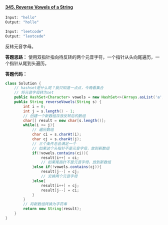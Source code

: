 #### [345. Reverse Vowels of a String](https://leetcode-cn.com/problems/reverse-vowels-of-a-string/)

```java
Input: "hello"
Output: "holle"
    
Input: "leetcode"
Output: "leotcede"
```

反转元音字母。

**答题思路：** 使用双指针指向待反转的两个元音字符，一个指针从头向尾遍历，一个指针从尾到头遍历。



**答题代码：**

```java
class Solution {
    // hashset是什么呢？我只知道一点点，今晚看集合
    // 将元音字母转为set
    public HashSet<Character> vowels = new HashSet<>(Arrays.asList('a','e','i','o','u','A','E','I','O','U'));
    public String reverseVowels(String s) {
        int i = 0;
        int j = s.length() - 1;
        // 创建一个新数组存放反转后的数组
        char[] result = new char[s.length()];
        while(i <= j){
            // 遍历数组
            char ci = s.charAt(i);
            char cj = s.charAt(j);
            // 三个条件总会满足一个
            // 如果这个头指针不是元音字母，放到新数组
            if(!vowels.contains(ci)){
                result[i++] = ci;
                // 如果尾指针不是元音字母，放到新数组
            }else if(!vowels.contains(cj)){
                result[j--] = cj;
                // 交换两个元音字母
            }else{
                result[i++] = cj;
                result[j--] = ci;
            }
        }
        // 将新数组转换为字符串
        return new String(result);
    }
}
```

